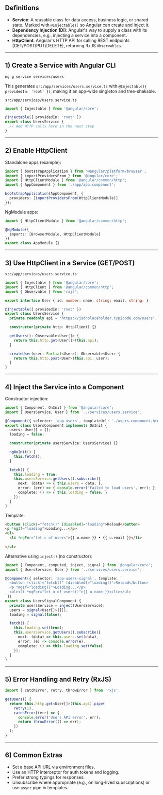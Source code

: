 ## Definitions

- **Service**: A reusable class for data access, business logic, or shared state. Marked with `@Injectable()` so Angular can create and inject it.
- **Dependency Injection (DI)**: Angular's way to supply a class with its dependencies, e.g., injecting a service into a component.
- **HttpClient**: Angular's HTTP API for calling REST endpoints (GET/POST/PUT/DELETE), returning RxJS `Observable`s.

---

## 1) Create a Service with Angular CLI

```bash
ng g service services/users
```

This generates `src/app/services/users.service.ts` with `@Injectable({ providedIn: 'root' })`, making it an app-wide singleton and tree-shakable.

`src/app/services/users.service.ts`

```ts
import { Injectable } from '@angular/core';

@Injectable({ providedIn: 'root' })
export class UsersService {
  // Add HTTP calls here in the next step
}
```

---

## 2) Enable HttpClient

Standalone apps (example):

```ts
import { bootstrapApplication } from '@angular/platform-browser';
import { importProvidersFrom } from '@angular/core';
import { HttpClientModule } from '@angular/common/http';
import { AppComponent } from './app/app.component';

bootstrapApplication(AppComponent, {
  providers: [importProvidersFrom(HttpClientModule)]
});
```

NgModule apps:

```ts
import { HttpClientModule } from '@angular/common/http';

@NgModule({
  imports: [BrowserModule, HttpClientModule]
})
export class AppModule {}
```

---

## 3) Use HttpClient in a Service (GET/POST)

`src/app/services/users.service.ts`

```ts
import { Injectable } from '@angular/core';
import { HttpClient } from '@angular/common/http';
import { Observable } from 'rxjs';

export interface User { id: number; name: string; email: string; }

@Injectable({ providedIn: 'root' })
export class UsersService {
  private readonly api = 'https://jsonplaceholder.typicode.com/users';

  constructor(private http: HttpClient) {}

  getUsers(): Observable<User[]> {
    return this.http.get<User[]>(this.api);
  }

  createUser(user: Partial<User>): Observable<User> {
    return this.http.post<User>(this.api, user);
  }
}
```

---

## 4) Inject the Service into a Component

Constructor injection:

```ts
import { Component, OnInit } from '@angular/core';
import { UsersService, User } from '../services/users.service';

@Component({ selector: 'app-users', templateUrl: './users.component.html' })
export class UsersComponent implements OnInit {
  users: User[] = [];
  loading = false;

  constructor(private usersService: UsersService) {}

  ngOnInit() {
    this.fetch();
  }

  fetch() {
    this.loading = true;
    this.usersService.getUsers().subscribe({
      next: (data) => { this.users = data; },
      error: (err) => { console.error('Failed to load users', err); },
      complete: () => { this.loading = false; }
    });
  }
}
```

Template:

```html
<button (click)="fetch()" [disabled]="loading">Reload</button>
<p *ngIf="loading">Loading...</p>
<ul>
  <li *ngFor="let u of users">{{ u.name }} • {{ u.email }}</li>
  
</ul>
```

Alternative using `inject()` (no constructor):

```ts
import { Component, computed, inject, signal } from '@angular/core';
import { UsersService, User } from '../services/users.service';

@Component({ selector: 'app-users-signal', template: `
  <button (click)="fetch()" [disabled]="loading()">Reload</button>
  <p *ngIf="loading()">Loading...</p>
  <ul><li *ngFor="let u of users()">{{ u.name }}</li></ul>
`})
export class UsersSignalComponent {
  private usersService = inject(UsersService);
  users = signal<User[]>([]);
  loading = signal(false);

  fetch() {
    this.loading.set(true);
    this.usersService.getUsers().subscribe({
      next: (data) => this.users.set(data),
      error: (e) => console.error(e),
      complete: () => this.loading.set(false)
    });
  }
}
```

---

## 5) Error Handling and Retry (RxJS)

```ts
import { catchError, retry, throwError } from 'rxjs';

getUsers() {
  return this.http.get<User[]>(this.api).pipe(
    retry(1),
    catchError((err) => {
      console.error('Users API error', err);
      return throwError(() => err);
    })
  );
}
```

---

## 6) Common Extras

- Set a base API URL via environment files.
- Use an HTTP interceptor for auth tokens and logging.
- Prefer strong typings for responses.
- Unsubscribe where appropriate (e.g., on long-lived subscriptions) or use `async` pipe in templates.


